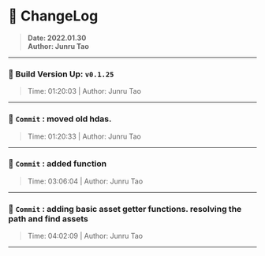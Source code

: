 # :hammer: ChangeLog
> __Date: 2022.01.30__<br>
> __Author: Junru Tao__<br>
---

### :electric_plug: Build Version Up: `v0.1.25`
> Time: 01:20:03 | Author: Junru Tao
---


### :electric_plug: `Commit` : moved old hdas.
> Time: 01:20:33 | Author: Junru Tao
---
### :electric_plug: `Commit` : added  function
> Time: 03:06:04 | Author: Junru Tao
---
### :electric_plug: `Commit` : adding basic asset getter functions. resolving the path and find assets
> Time: 04:02:09 | Author: Junru Tao
---
